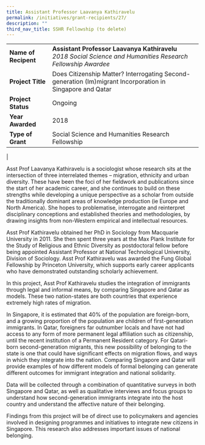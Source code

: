 ```yaml
---
title: Assistant Professor Laavanya Kathiravelu
permalink: /initiatives/grant-recipients/27/
description: ""
third_nav_title: SSHR Fellowship (to delete)
---
```




|  |  |
|---|---|
| **Name of Recipent** | **Assistant Professor Laavanya Kathiravelu**<br>_2018 Social Science and Humanities Research Fellowship Awardee_ |
| **Project Title** | Does Citizenship Matter? Interrogating Second-generation (Im)migrant Incorporation in Singapore and Qatar |
| **Project Status** | Ongoing |
| **Year Awarded** | 2018 |
| **Type of Grant** | Social Science and Humanities Research Fellowship |
|

Asst Prof Laavanya Kathiravelu is a sociologist whose research sits at the intersection of three interrelated themes – migration, ethnicity and urban diversity. These have been the foci of her fieldwork and publications since the start of her academic career, and she continues to build on these strengths while developing a unique perspective as a scholar from outside the traditionally dominant areas of knowledge production (ie Europe and North America). She hopes to problematise, interrogate and reinterpret disciplinary conceptions and established theories and methodologies, by drawing insights from non-Western empirical and intellectual resources.  

Asst Prof Kathiravelu obtained her PhD in Sociology from Macquarie University in 2011. She then spent three years at the Max Plank Institute for the Study of Religious and Ethnic Diversity as postdoctoral fellow before being appointed Assistant Professor at National Technological University, Division of Sociology. Asst Prof Kathiravelu was awarded the Fung Global Fellowship by Princeton University, which supports early career applicants who have demonstrated outstanding scholarly achievement. 

In this project, Asst Prof Kathiravelu studies the integration of immigrants through legal and informal means, by comparing Singapore and Qatar as models. These two nation-states are both countries that experience extremely high rates of migration.  

In Singapore, it is estimated that 40% of the population are foreign-born, and a growing proportion of the population are children of first-generation immigrants. In Qatar, foreigners far outnumber locals and have not had access to any form of more permanent legal affiliation such as citizenship, until the recent institution of a Permanent Resident category. For Qatari-born second-generation migrants, this new possibility of belonging to the state is one that could have significant effects on migration flows, and ways in which they integrate into the nation. Comparing Singapore and Qatar will provide examples of how different models of formal belonging can generate different outcomes for immigrant integration and national solidarity.  

Data will be collected through a combination of quantitative surveys in both Singapore and Qatar, as well as qualitative interviews and focus groups to understand how second-generation immigrants integrate into the host country and understand the affective nature of their belonging.  

Findings from this project will be of direct use to policymakers and agencies involved in designing programmes and initiatives to integrate new citizens in Singapore. This research also addresses important issues of national belonging.